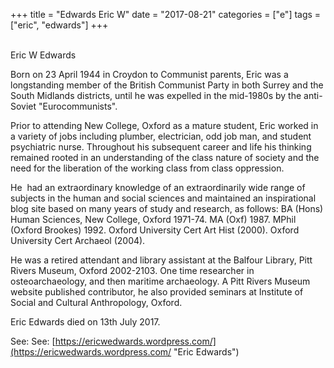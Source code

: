 +++
title = "Edwards Eric W"
date = "2017-08-21"
categories = ["e"]
tags = ["eric", "edwards"]
+++

   
Eric W Edwards

Born on 23 April 1944 in Croydon to Communist parents, Eric was a longstanding member of the British Communist Party in both Surrey and the South Midlands districts, until he was expelled in the mid-1980s by the anti-Soviet "Eurocommunists". 

Prior to attending New College, Oxford as a mature student, Eric worked in a variety of jobs including plumber, electrician, odd job man, and student psychiatric nurse. Throughout his subsequent career and life his thinking remained rooted in an understanding of the class nature of society and the need for the liberation of the working class from class oppression.

He  had an extraordinary knowledge of an extraordinarily wide range of subjects in the human and social sciences and maintained an inspirational  blog site based on many years of study and research, as follows: BA (Hons) Human Sciences, New College, Oxford 1971-74. MA (Oxf) 1987. MPhil (Oxford Brookes) 1992. Oxford University Cert Art Hist (2000). Oxford University Cert Archaeol (2004).

He was a retired attendant and library assistant at the Balfour Library, Pitt Rivers Museum, Oxford 2002-2103. One time researcher in osteoarchaeology, and then maritime archaeology. A Pitt Rivers Museum website published contributor, he also provided seminars at Institute of Social and Cultural Anthropology, Oxford. 

Eric Edwards died on 13th July 2017. 

  
See: See: [https://ericwedwards.wordpress.com/](https://ericwedwards.wordpress.com/ "Eric Edwards")
